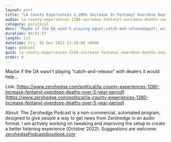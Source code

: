 ```yaml
---
layout: post
title: "LA County Experiences 1,200% Increase In Fentanyl Overdose Deaths Over 5-Year Period"
audio: la-county-experiences-1280-increase-fentanyl-overdose-deaths-over-5-year-period-0
category: political
desc: "Maybe if the DA wasn't playing &quot;catch-and-release&quot; with dealers it would help..."
duration: 00:01:57
length: 117
datetime: Fri, 02 Dec 2022 23:30:00 +0000
tags: podcast
guid: la-county-experiences-1280-increase-fentanyl-overdose-deaths-over-5-year-period-0
order: 0
---
```

Maybe if the DA wasn't playing &quot;catch-and-release&quot; with dealers it would help...

Link: [https://www.zerohedge.com/political/la-county-experiences-1280-increase-fentanyl-overdose-deaths-over-5-year-period](https://www.zerohedge.com/political/la-county-experiences-1280-increase-fentanyl-overdose-deaths-over-5-year-period)

About: The Zerohedge Podcast is a non-commercial, automated program, designed to give people a way to get news from Zerohedge in an audio format.  I am actively working on tweaking and improving the setup to create a better listening experience (October 2022).  Suggestions are welcome: [zerohedgePodcast@outlook.com](mailto:zerohedgePodcast@outlook.com)